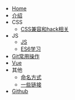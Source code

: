 * [Home](/)
* [介绍](md/introduce.md)
* CSS
  * [CSS兼容和hack相关](md/css/兼容和hack相关.md)
* JS
  * [JS](md/JS/JS.md)
  * [ES6学习](md/JS/ES6学习.md)
* [Git常用操作](md/git/git常用操作.md)
* [Vue](md/vue/index.md)
* 其他
  * [命名方式](md/other/命名方式.md)
  * [一些链接](md/other/一些链接.md)
* [Github](https://github.com/hanz520/notebook)
